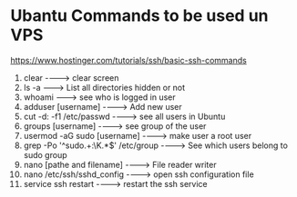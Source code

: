# **Ubantu Commands to be used un VPS**  

https://www.hostinger.com/tutorials/ssh/basic-ssh-commands  

1. clear  ----> clear screen
2. ls -a ---> List all directories hidden or not
3. whoami    ---> see who is logged in user
4. adduser [username]   ----> Add new user  
5. cut -d: -f1 /etc/passwd    ----> see all users in Ubuntu  
6. groups [username]     ----> see group of the user  
7. usermod -aG sudo [username] ----> make user a root user  
8. grep -Po '^sudo.+:\K.*$' /etc/group    ----> See which users belong to sudo group  
9. nano [pathe and filename] ----> File reader writer  
10. nano /etc/ssh/sshd_config  ----> open ssh configuration file  
11. service ssh restart  ----> restart the ssh service  

